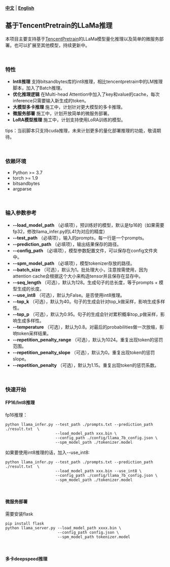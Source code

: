 [**中文**](https://github.com/fengyh3/llama_inference/blob/main/README.md) | [**English**](https://github.com/fengyh3/llama_inference/blob/main/README_en.md) 

## 基于TencentPretrain的LLaMa推理 

本项目主要支持基于[TencentPretrain](https://github.com/Tencent/TencentPretrain)的LLaMa模型量化推理以及简单的微服务部署。也可以扩展至其他模型，持续更新中。 

<br>

### 特性 
- __Int8推理__ 支持bitsandbytes库的int8推理，相比tencentpretrain中的LM推理脚本，加入了Batch推理。 
- __优化推理逻辑__ 在Multi-head Attention中加入了key和value的cache，每次inference只需要输入新生成的token。 
- __大模型多卡推理__ 施工中，计划针对更大模型的多卡推理。 
- __微服务部署__ 施工中，计划开放简单的微服务部署。 
- __LoRA模型推理__ 施工中，计划支持使用LoRA训练的模型。 

tips：当前脚本只支持cuda推理，未来计划更多的量化部署推理的功能，敬请期待。 

<br>

### 依赖环境 
* Python >= 3.7
* torch >= 1.9
* bitsandbytes
* argparse

<br>

### 输入参数参考
* __--load_model_path__ （必填项），预训练好的模型，默认是fp16的（如果需要fp32，修改llama_infer.py的L41为对应的精度）
* __--test_path__ （必填项），输入的prompts，每一行是一个prompts。
* __--prediction_path__ （必填项），输出结果保存的路径。
* __--config_path__ （必填项），模型参数配置文件，可以保存在config文件夹中。
* __--spm_model_path__ （必填项），模型tokenizer存放的路径。
* __--batch_size__ （可选），默认为1。批处理大小，注意按需使用，因为attention cache会根据这个大小来构造tensor并且保存在显存中。
* __--seq_length__ （可选），默认为128。生成句子的总长度，等于prompts + 模型生成的长度。
* __--use_int8__ （可选），默认为False。是否使用int8推理。
* __--top_k__ （可选），默认为40。句子的生成会针对top_k做采样，影响生成多样性。
* __--top_p__ （可选），默认为0.95。句子的生成会针对累积概率top_p做采样，影响生成多样性。
* __--temperature__ （可选），默认为0.8。对最后的probabilities做一次放缩，影响token采样结果。
* __--repetition_penalty_range__ （可选），默认为1024。重复出现token的惩罚范围。
* __--repetition_penalty_slope__ （可选），默认为0。重复出现token的惩罚slope。
* __--repetition_penalty__ （可选），默认为1.15。重复出现token的惩罚系数。

<br>

### 快速开始 
#### FP16/Int8推理 
fp16推理：
```commandline
python llama_infer.py --test_path ./prompts.txt --prediction_path ./result.txt  \
                      --load_model_path xxx.bin \
                      --config_path ./config/llama_7b_config.json \
                      --spm_model_path ./tokenizer.model
``` 

如果要使用int8推理的话，加入--use_int8: 
```commandline
python llama_infer.py --test_path ./prompts.txt --prediction_path ./result.txt  \
                      --load_model_path xxx.bin --use_int8 \
                      --config_path ./config/llama_7b_config.json \
                      --spm_model_path ./tokenizer.model
```

<br>

#### 微服务部署 
需要安装flask
```commandline
pip install flask
python llama_server.py --load_model_path xxxx.bin \
                       --config_path config.json \
                       --spm_model_path tokenizer.model
```

<br>

#### 多卡deepspeed推理 

